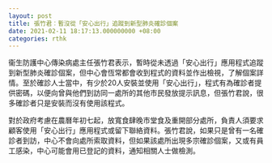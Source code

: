 ```yaml
---
layout: post
title: 張竹君︰暫沒從「安心出行」追蹤到新型肺炎確診個案
date: 2021-02-11 18:17:13.000000000 +08:00
categories: rthk
---
```


衞生防護中心傳染病處主任張竹君表示，暫時從未透過「安心出行」應用程式追蹤到新型肺炎確診個案，但中心會恆常都會收到程式的資料並作出檢視，了解個案詳情。至於確診人士當中，有少於20人安裝並使用「安心出行」，程式有為確診者提供密碼，以便向曾與他們到訪同一處所的其他市民發放提示訊息，但張竹君說，很多確診者只是安裝而沒有使用該程式。

對於政府考慮在農曆年初七起，放寬食肆晚市堂食及重開部分處所，負責人須要求顧客使用「安心出行」應用程式或留下聯絡資料。張竹君說，如果只是曾有一名確診者到訪，中心不會向處所索取資料，但如果該處所出現多宗確診個案，又或有員工感染，中心可能會用已登記的資料，通知相關人士做檢測。
